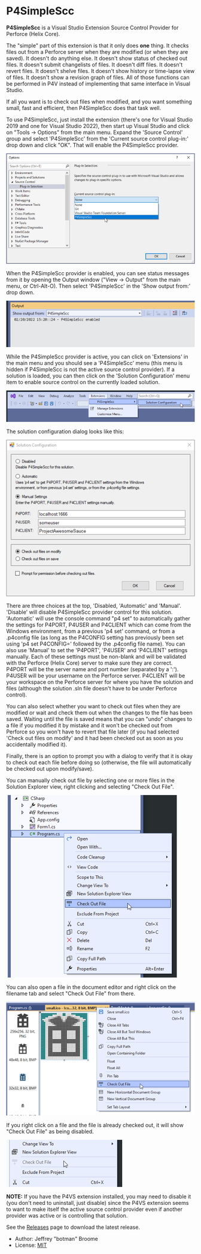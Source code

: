# P4SimpleScc

**P4SimpleScc** is a Visual Studio Extension Source Control Provider for Perforce (Helix Core).

The "simple" part of this extension is that it only does **one** thing.  It checks files out from a Perforce server when they are modified (or when they are saved).  It doesn't do anything else.  It doesn't show status of checked out files.  It doesn't submit changelists of files.  It doesn't diff files.  It doesn't revert files.  It doesn't shelve files.  It doesn't show history or time-lapse view of files.  It doesn't show a revision graph of files.  All of those functions can be performed in P4V instead of implementing that same interface in Visual Studio.

If all you want is to check out files when modified, and you want something small, fast and efficient, then P4SimpleScc does that task well.

To use P4SimpleScc, just install the extension (there's one for Visual Studio 2019 and one for Visual Studio 2022), then start up Visual Studio and click on "Tools -> Options" from the main menu.  Expand the 'Source Control' group and select 'P4SimpleScc' from the 'Current source control plug-in:' drop down and click "OK".  That will enable the P4SimpleScc provider.

![SourceControl](https://raw.githubusercontent.com/botman99/P4SimpleScc/master/img/Tools_Options_SourceControl.png)

When the P4SimpleScc provider is enabled, you can see status messages from it by opening the Output window ("View -> Output" from the main menu, or Ctrl-Alt-O).  Then select 'P4SimpleScc' in the 'Show output from:' drop down.

![OutputWindow](https://raw.githubusercontent.com/botman99/P4SimpleScc/master/img/OutputWindow.png)

While the P4SimpleScc provider is active, you can click on 'Extensions' in the main menu and you should see a 'P4SimpleScc' menu (this menu is hidden if P4SimpleScc is not the active source control provider).  If a solution is loaded, you can then click on the 'Solution Configuration' menu item to enable source control on the currently loaded solution.

![SolutionConfigurationMenu](https://raw.githubusercontent.com/botman99/P4SimpleScc/master/img/SolutionConfigurationMenu.png)

The solution configuration dialog looks like this:

![SolutionConfigurationDialog](https://raw.githubusercontent.com/botman99/P4SimpleScc/master/img/SolutionConfigurationDialog.png)

There are three choices at the top, 'Disabled, 'Automatic' and 'Manual'.  'Disable' will disable P4SimpleScc provider control for this solution.  'Automatic' will use the console command "p4 set" to automatically gather the settings for P4PORT, P4USER and P4CLIENT which can come from the Windows environment, from a previous 'p4 set' command, or from a .p4config file (as long as the P4CONFIG setting has previously been set using 'p4 set P4CONFIG=' followed by the .p4config file name).  You can also use 'Manual' to set the 'P4PORT', 'P4USER' and 'P4CLIENT' settings manually.  Each of these settings must be non-blank and will be validated with the Perforce (Helix Core) server to make sure they are correct.  P4PORT will be the server name and port number (separated by a ':').  P4USER will be your username on the Perforce server.  P4CLIENT will be your workspace on the Perforce server for where you have the solution and files (although the solution .sln file doesn't have to be under Perforce control).

You can also select whether you want to check out files when they are modified or wait and check them out when the changes to the file has been saved.  Waiting until the file is saved means that you can "undo" changes to a file if you modified it by mistake and it won't be checked out from Perforce so you won't have to revert that file later (if you had selected 'Check out files on modify' and it had been checked out as soon as you accidentally modified it).

Finally, there is an option to prompt you with a dialog to verify that it is okay to check out each file before doing so (otherwise, the file will automatically be checked out upon modify/save).

You can manually check out file by selecting one or more files in the Solution Explorer view, right clicking and selecting "Check Out File".

![CheckOutFile](https://raw.githubusercontent.com/botman99/P4SimpleScc/master/img/CheckOutFile.png)

You can also open a file in the document editor and right click on the filename tab and select "Check Out File" from there.

![CheckOutDocument](https://raw.githubusercontent.com/botman99/P4SimpleScc/master/img/CheckOutDocument.png)

If you right click on a file and the file is already checked out, it will show "Check Out File" as being disabled.

![FileCheckedOut](https://raw.githubusercontent.com/botman99/P4SimpleScc/master/img/FileCheckedOut.png)

**NOTE:** If you have the P4VS extension installed, you may need to disable it (you don't need to uninstall, just disable) since the P4VS extension seems to want to make itself the active source control provider even if another provider was active or is controlling that solution.

See the [Releases](https://github.com/botman99/P4SimpleScc/releases) page to download the latest release.

* Author: Jeffrey "botman" Broome
* License: [MIT](http://opensource.org/licenses/mit-license.php)
